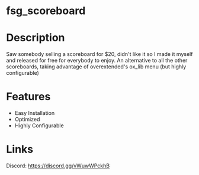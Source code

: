 # fsg_scoreboard

# Description
Saw somebody selling a scoreboard for $20, didn't like it so I made it myself and released for free for everybody to enjoy.
An alternative to all the other scoreboards, taking advantage of overextended's ox_lib menu (but highly configurable)

# Features
- Easy Installation
- Optimized
- Highly Configurable

# Links
Discord: https://discord.gg/vWuwWPckhB
